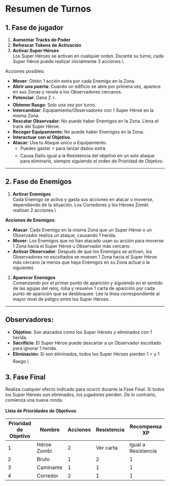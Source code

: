# Resumen de Turnos

## 1. Fase de jugador

1. **Aumentar Tracks de Poder**
2. **Refrescar Tokens de Activación**
3. **Activar Super Héroes**\
   Los Super Héroes se activan en cualquier orden. Durante su turno, cada Super Héroe puede realizar inicialmente 3 acciones.\


Acciones posibles:

* **Mover**: Obtén 1 acción extra por cada Enemigo en la Zona.
* **Abrir una puerta**: Cuando un edificio se abre por primera vez, aparece en sus Zonas y revela a los Observadores cercanos.
* **Potenciar**: Gana 2 ⚡.
* **Obtener Rasgo**: Solo una vez por turno.
* **Intercambiar**: Equipamiento/Observadores con 1 Super Héroe en la misma Zona.
* **Rescatar Observador**: No puede haber Enemigos en la Zona. Llena el track del Super Héroe.
* **Recoger Equipamiento**: No puede haber Enemigos en la Zona.
* **Interactuar con el Objetivo.**
* **Atacar**: Usa tu Ataque único o Equipamiento.
  * Puedes gastar ⚡ para lanzar dados extra.
  * Causa Daño igual a la Resistencia del objetivo en un solo ataque para eliminarlo, siempre siguiendo el orden de Prioridad de Objetivo.

***

## 2. Fase de Enemigos

1. **Activar Enemigos**\
   Cada Enemigo se activa y gasta sus acciones en atacar o moverse, dependiendo de la situación. Los Corredores y los Héroes Zombi realizan 2 acciones.\


**Acciones de Enemigos**:

* **Atacar**: Cada Enemigo en la misma Zona que un Super Héroe o un Observador realiza un ataque, causando 1 herida.
* **Mover**: Los Enemigos que no han atacado usan su acción para moverse 1 Zona hacia el Super Héroe u Observador más cercano.
* **Activar Observador**: Después de que los Enemigos se activan, los Observadores no escoltados se mueven 1 Zona hacia el Super Héroe más cercano (a menos que haya Enemigos en su Zona actual o la siguiente).

2. **Aparecer Enemigos**\
   Comenzando por el primer punto de aparición y siguiendo en el sentido de las agujas del reloj, roba y resuelve 1 carta de aparición por cada punto de aparición que se desbloquee. Lee la línea correspondiente al mayor nivel de peligro entre los Super Héroes.

***

## **Observadores:**

* **Objetivo**: Son atacados como los Super Héroes y eliminados con 1 herida.
* **Sacrificio**: El Super Héroe puede descartar a un Observador escoltado para ignorar 1 herida.
* **Eliminación**: Si son eliminados, todos los Super Héroes pierden 1 ⚡ y 1 Rasgo.\


## 3. Fase Final

Realiza cualquier efecto indicado para ocurrir durante la Fase Final. Si todos los Super Héroes son eliminados, los jugadores pierden. De lo contrario, comienza una nueva ronda.\
\
**Lista de Prioridades de Objetivos**

| **Prioridad de Objetivo** | **Nombre**  | **Acciones** | **Resistencia** | **Recompensa XP**   |
| ------------------------- | ----------- | ------------ | --------------- | ------------------- |
| 1                         | Héroe Zombi | 2            | Ver carta       | Igual a Resistencia |
| 2                         | Bruto       | 1            | 2               | 1                   |
| 3                         | Caminante   | 1            | 1               | 1                   |
| 4                         | Corredor    | 2            | 1               | 1                   |
